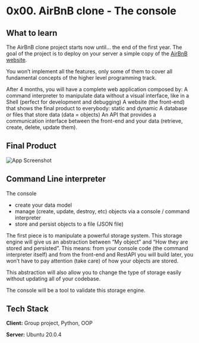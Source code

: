 # 0x00. AirBnB clone - The console

## What to learn
The AirBnB clone project starts now until… the end of the first year. The goal of the project is to deploy on your server a simple copy of the [AirBnB website](https://intranet.alxswe.com/rltoken/m8g02HcD2ovrl_K-zulYBw).

You won’t implement all the features, only some of them to cover all fundamental concepts of the higher level programming track.

After 4 months, you will have a complete web application composed by:
A command interpreter to manipulate data without a visual interface, like in a Shell (perfect for development and debugging)
A website (the front-end) that shows the final product to everybody: static and dynamic
A database or files that store data (data = objects)
An API that provides a communication interface between the front-end and your data (retrieve, create, delete, update them).

## Final Product

![App Screenshot](https://www.google.com/url?sa=i&url=https%3A%2F%2Fgithub.com%2Fjulgachancipa%2FAirBnB_clone&psig=AOvVaw3EjTjCzfdmYlkSpbL3akq0&ust=1683677141368000&source=images&cd=vfe&ved=0CBEQjRxqFwoTCOCZ7aD45v4CFQAAAAAdAAAAABAE)

## Command Line interpreter

The console
- create your data model
- manage (create, update, destroy, etc) objects via a console / command interpreter
- store and persist objects to a file (JSON file)

The first piece is to manipulate a powerful storage system. This storage engine will give us an abstraction between “My object” and “How they are stored and persisted”. This means: from your console code (the command interpreter itself) and from the front-end and RestAPI you will build later, you won’t have to pay attention (take care) of how your objects are stored.

This abstraction will also allow you to change the type of storage easily without updating all of your codebase.

The console will be a tool to validate this storage engine.


## Tech Stack

**Client:** Group project, Python, OOP

**Server:** Ubuntu 20.0.4
